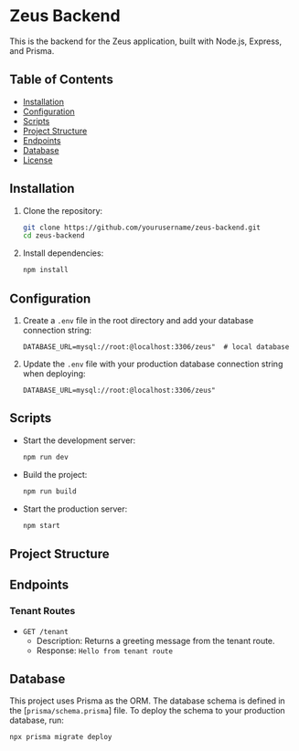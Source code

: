 # Zeus Backend

This is the backend for the Zeus application, built with Node.js, Express, and Prisma.

## Table of Contents

- [Installation](#installation)
- [Configuration](#configuration)
- [Scripts](#scripts)
- [Project Structure](#project-structure)
- [Endpoints](#endpoints)
- [Database](#database)
- [License](#license)

## Installation

1. Clone the repository:
    ```sh
    git clone https://github.com/yourusername/zeus-backend.git
    cd zeus-backend
    ```

2. Install dependencies:
    ```sh
    npm install
    ```

## Configuration

1. Create a `.env` file in the root directory and add your database connection string:
    ```properties
    DATABASE_URL=mysql://root:@localhost:3306/zeus"  # local database
    ```

2. Update the `.env` file with your production database connection string when deploying:
    ```properties
    DATABASE_URL=mysql://root:@localhost:3306/zeus"
    ```

## Scripts

- Start the development server:
    ```sh
    npm run dev
    ```

- Build the project:
    ```sh
    npm run build
    ```

- Start the production server:
    ```sh
    npm start
    ```

## Project Structure




## Endpoints

### Tenant Routes

- `GET /tenant`
    - Description: Returns a greeting message from the tenant route.
    - Response: `Hello from tenant route`

## Database

This project uses Prisma as the ORM. The database schema is defined in the [`prisma/schema.prisma`] file. To deploy the schema to your production database, run:

```sh
npx prisma migrate deploy

